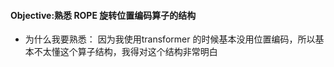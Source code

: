 #### Objective:熟悉 ROPE 旋转位置编码算子的结构

- 为什么我要熟悉： 因为我使用transformer 的时候基本没用位置编码，所以基本不太懂这个算子结构，我得对这个结构非常明白
